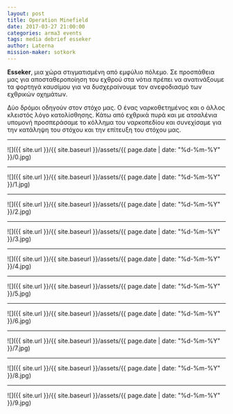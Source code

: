 ```yaml
---
layout: post
title: Operation Minefield
date: 2017-03-27 21:00:00
categories: arma3 events
tags: media debrief esseker
author: Laterna
mission-maker: sotkork
---
```



**Esseker**, μια χώρα στιγματισμένη από εμφύλιο πόλεμο. Σε προσπάθεια μας για αποσταθεροποίηση του εχθρού στα νότια πρέπει να ανατινάξουμε τα φορτηγά καυσίμου για να δυσχεραίνουμε τον ανεφοδιασμό των εχθρικών οχημάτων. 

Δύο δρόμοι οδηγούν στον στόχο μας. Ο ένας ναρκοθετημένος και ο άλλος κλειστός λόγο κατολίσθησης. Κάτω από εχθρικά πυρά και με ατσαλένια υπομονή προσπεράσαμε το κόλλημα του ναρκοπεδίου και συνεχίσαμε για την κατάληψη του στόχου και την επίτευξη του στόχου μας.



---
![]({{ site.url }}/{{ site.baseurl }}/assets/{{ page.date | date: "%d-%m-%Y" }}/0.jpg)

---
![]({{ site.url }}/{{ site.baseurl }}/assets/{{ page.date | date: "%d-%m-%Y" }}/1.jpg)

---
![]({{ site.url }}/{{ site.baseurl }}/assets/{{ page.date | date: "%d-%m-%Y" }}/2.jpg)

---
![]({{ site.url }}/{{ site.baseurl }}/assets/{{ page.date | date: "%d-%m-%Y" }}/3.jpg)

---
![]({{ site.url }}/{{ site.baseurl }}/assets/{{ page.date | date: "%d-%m-%Y" }}/4.jpg)

---
![]({{ site.url }}/{{ site.baseurl }}/assets/{{ page.date | date: "%d-%m-%Y" }}/5.jpg)

---
![]({{ site.url }}/{{ site.baseurl }}/assets/{{ page.date | date: "%d-%m-%Y" }}/6.jpg)

---
![]({{ site.url }}/{{ site.baseurl }}/assets/{{ page.date | date: "%d-%m-%Y" }}/7.jpg)

---
![]({{ site.url }}/{{ site.baseurl }}/assets/{{ page.date | date: "%d-%m-%Y" }}/8.jpg)

---
![]({{ site.url }}/{{ site.baseurl }}/assets/{{ page.date | date: "%d-%m-%Y" }}/9.jpg)